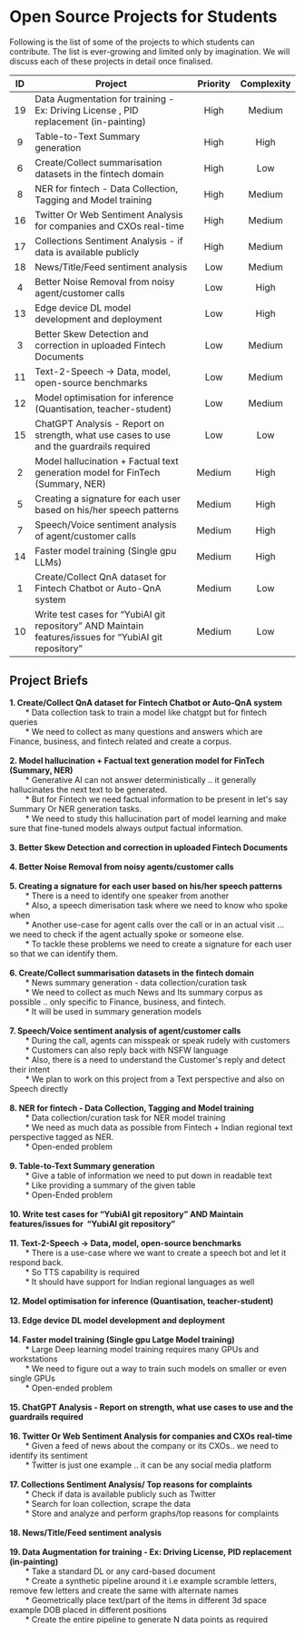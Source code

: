 # Open Source Projects for Students

Following is the list of some of the projects to which students can contribute. The list is ever-growing and limited only by imagination. We will discuss each of these projects in detail once finalised.

| ID | Project                                                                                                | Priority  | Complexity |
|:--:|--------------------------------------------------------------------------------------------------------|:---------:|:----------:|
| 19 | Data Augmentation for training - Ex: Driving License , PID replacement (in-painting)                   |    High   |   Medium   |
| 9  | Table-to-Text Summary generation                                                                       |    High   |    High    |
| 6  | Create/Collect summarisation datasets in the fintech domain                                            |    High   |     Low    |
| 8  | NER for fintech - Data Collection, Tagging and Model training                                          |    High   |   Medium   |
| 16 | Twitter Or Web Sentiment Analysis for companies and CXOs real-time                                     |    High   |   Medium   |
| 17 | Collections Sentiment Analysis - if data is available publicly                                         |    High   |   Medium   |
| 18 | News/Title/Feed sentiment analysis                                                                     |    Low    |   Medium   |
| 4  | Better Noise Removal from noisy agent/customer calls                                                   |    Low    |    High    |
| 13 | Edge device DL model development and deployment                                                        |    Low    |    High    |
| 3  | Better Skew Detection and correction in uploaded Fintech Documents                                     |    Low    |   Medium   |
| 11 | Text-2-Speech → Data, model, open-source benchmarks                                                    |    Low    |   Medium   |
| 12 | Model optimisation for inference (Quantisation, teacher-student)                                       |    Low    |   Medium   |
| 15 | ChatGPT Analysis - Report on strength, what use cases to use and the guardrails required               |    Low    |     Low    |
| 2  | Model hallucination + Factual text generation model for FinTech (Summary, NER)                         |   Medium  |    High    |
| 5  | Creating a signature for each user based on his/her speech patterns                                    |   Medium  |    High    |
| 7  | Speech/Voice sentiment analysis of agent/customer calls                                                |   Medium  |    High    |
| 14 | Faster model training (Single gpu LLMs)                                                                |   Medium  |    High    |
| 1  | Create/Collect QnA dataset for Fintech Chatbot or Auto-QnA system                                      |   Medium  |     Low    |
| 10 | Write test cases for “YubiAI git repository” AND Maintain features/issues for  “YubiAI git repository” |   Medium  |     Low    |

## Project Briefs

<b>1. Create/Collect QnA dataset for Fintech Chatbot or Auto-QnA system</br></b>
&emsp;&emsp;* Data collection task to train a model like chatgpt but for fintech queries</br>
&emsp;&emsp;* We need to collect as many questions and answers which are Finance, business, and fintech related and create a corpus.</br>
</br>
<b>2. Model hallucination + Factual text generation model for FinTech (Summary, NER)</br></b>
&emsp;&emsp;* Generative AI can not answer deterministically .. it generally hallucinates the next text to be generated. </br>
&emsp;&emsp;* But for Fintech we need factual information to be present in let's say Summary Or NER generation tasks.</br>
&emsp;&emsp;* We need to study this hallucination part of model learning and make sure that fine-tuned models always output factual information.</br>
</br>
<b>3. Better Skew Detection and correction in uploaded Fintech Documents</br></b>
</br>
<b>4. Better Noise Removal from noisy agents/customer calls</br></b>
</br>
<b>5. Creating a signature for each user based on his/her speech patterns</br></b>
&emsp;&emsp;* There is a need to identify one speaker from another </br>
&emsp;&emsp;* Also, a speech dimerisation task where we need to know who spoke when</br>
&emsp;&emsp;* Another use-case for agent calls over the call or in an actual visit … we need to check if the agent actually spoke or someone else. </br>
&emsp;&emsp;* To tackle these problems we need to create a signature for each user so that we can identify them.</br>
</br>
<b>6. Create/Collect summarisation datasets in the fintech domain</br></b>
&emsp;&emsp;* News summary generation - data collection/curation task</br>
&emsp;&emsp;* We need to collect as much News and Its summary corpus as possible .. only specific to Finance, business, and fintech.</br>
&emsp;&emsp;* It will be used in summary generation models</br>
</br>
<b>7. Speech/Voice sentiment analysis of agent/customer calls</br></b>
&emsp;&emsp;* During the call, agents can misspeak or speak rudely with customers</br>
&emsp;&emsp;* Customers can also reply back with NSFW language</br>
&emsp;&emsp;* Also, there is a need to understand the Customer's reply and detect their intent</br>
&emsp;&emsp;* We plan to work on this project from a Text perspective and also on Speech directly</br>
</br>
<b>8. NER for fintech - Data Collection, Tagging and Model training</br></b>
&emsp;&emsp;* Data collection/curation task for NER model training</br>
&emsp;&emsp;* We need as much data as possible from Fintech + Indian regional text perspective tagged as NER. </br>
&emsp;&emsp;* Open-ended problem</br>
</br>
<b>9. Table-to-Text Summary generation</br></b>
&emsp;&emsp;* Give a table of information we need to put down in readable text</br>
&emsp;&emsp;* Like providing a summary of the given table </br>
&emsp;&emsp;* Open-Ended problem</br>
</br>
<b>10. Write test cases for “YubiAI git repository” AND Maintain features/issues for  “YubiAI git repository”</br></b>
</br>
<b>11. Text-2-Speech → Data, model, open-source benchmarks</br></b>
&emsp;&emsp;* There is a use-case where we want to create a speech bot and let it respond back.</br>
&emsp;&emsp;* So TTS capability is required </br>
&emsp;&emsp;* It should have support for Indian regional languages as well</br>
</br>
<b>12. Model optimisation for inference (Quantisation, teacher-student)</br></b>
</br>
<b>13. Edge device DL model development and deployment</br></b>
</br>
<b>14. Faster model training (Single gpu Latge Model training)</br></b>
&emsp;&emsp;* Large Deep learning model training requires many GPUs and workstations</br>
&emsp;&emsp;* We need to figure out a way to train such models on smaller or even single GPUs</br>
&emsp;&emsp;* Open-ended problem</br>
</br>
<b>15. ChatGPT Analysis - Report on strength, what use cases to use and the guardrails required</br></b>
</br>
<b>16. Twitter Or Web Sentiment Analysis for companies and CXOs real-time</br></b>
&emsp;&emsp;* Given a feed of news about the company or its CXOs.. we need to identify its sentiment</br>
&emsp;&emsp;* Twitter is just one example .. it can be any social media platform</br>
</br>
<b>17. Collections Sentiment Analysis/ Top reasons for complaints </br></b>
&emsp;&emsp;* Check if data is available publicly such as Twitter </br>
&emsp;&emsp;* Search for loan collection, scrape the data</br>
&emsp;&emsp;* Store and analyze and perform graphs/top reasons for complaints </br>
</br>
<b>18. News/Title/Feed sentiment analysis</br></b>
</br>
<b>19. Data Augmentation for training - Ex: Driving License, PID replacement (in-painting)</br></b>
&emsp;&emsp;* Take a standard DL or any card-based document </br>
&emsp;&emsp;* Create a synthetic pipeline around it i.e example scramble letters, remove few letters and create the same with alternate names </br>
&emsp;&emsp;* Geometrically place text/part of the items in different 3d space example DOB placed in different positions</br>
&emsp;&emsp;* Create the entire pipeline to generate N data points as required </br>
</br>